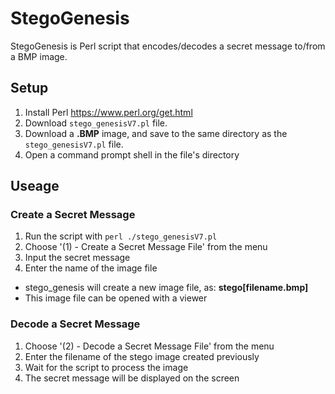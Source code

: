 # StegoGenesis
StegoGenesis is Perl script that encodes/decodes a secret message to/from a BMP image.

## Setup
1. Install Perl https://www.perl.org/get.html
1. Download `stego_genesisV7.pl` file.
1. Download a **.BMP** image, and save to the same directory as the `stego_genesisV7.pl` file.
1. Open a command prompt shell in the file's directory

## Useage
### Create a Secret Message
1. Run the script with `perl ./stego_genesisV7.pl`
1. Choose '(1) -  Create a Secret Message File' from the menu
  1. Input the secret message
1. Enter the name of the image file
  * stego_genesis will create a new image file, as: **stego[filename.bmp]**
  * This image file can be opened with a viewer
 
 ### Decode a Secret Message
 1. Choose '(2) - Decode a Secret Message File' from the menu
 1. Enter the filename of the stego image created previously
  1. Wait for the script to process the image
 1. The secret message will be displayed on the screen
